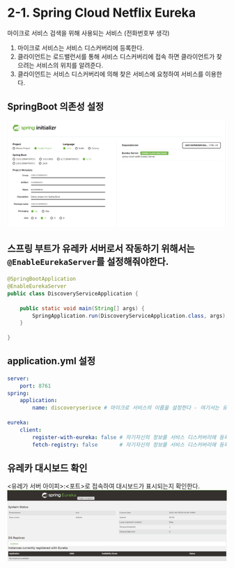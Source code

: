 # 2-1. Spring Cloud Netflix Eureka  
마이크로 서비스 검색을 위해 사용되는 서비스 (전화번호부 생각)  
  
1. 마이크로 서비스는 서비스 디스커버리에 등록한다.  
2. 클라이언트는 로드밸런서를 통해 서비스 디스커버리에 접속 하면 클라이언트가 찾으려는 서비스의 위치를 알려준다.  
3. 클라이언트는 서비스 디스커버리에 의해 찾은 서비스에 요청하여 서비스를 이용한다.  

## SpringBoot 의존성 설정
![.](./img/1.png)  

## 스프링 부트가 유레카 서버로서 작동하기 위해서는 `@EnableEurekaServer`를 설정해줘야한다.
```java
@SpringBootApplication
@EnableEurekaServer
public class DiscoveryServiceApplication {

    public static void main(String[] args) {
        SpringApplication.run(DiscoveryServiceApplication.class, args);
    }

}
```

## application.yml 설정
```yml
server:
    port: 8761
spring:
    application:
        name: discoveryserivce # 마이크로 서비스의 이름을 설정한다 - 여기서는 유레카 서비스의 이름

eureka:
    client:
        register-with-eureka: false # 자기자신의 정보를 서비스 디스커버리에 등록하지 않도록 설정
        fetch-registry: false       # 자기자신의 정보를 서비스 디스커버리에 등록하지 않도록 설정
```

## 유레카 대시보드 확인
<유레가 서버 아이피>:<포트>로 접속하여 대시보드가 표시되는지 확인한다.
![.](./img/2.png)  
